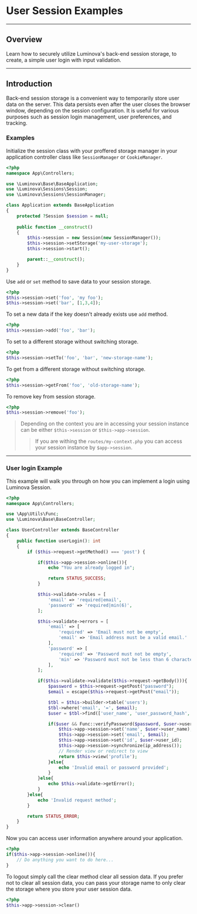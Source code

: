 # User Session Examples

***

## Overview

Learn how to securely utilize Luminova's back-end session storage, to create, a simple user login with input validation.

***

## Introduction

Back-end session storage is a convenient way to temporarily store user data on the server. This data persists even after the user closes the browser window, depending on the session configuration. It is useful for various purposes such as session login management, user preferences, and tracking.

### Examples

Initialize the session class with your proffered storage manager in your application controller class like `SessionManager` or `CookieManager`.

```php
<?php
namespace App\Controllers;

use \Luminova\Base\BaseApplication;
use \Luminova\Sessions\Session;
use \Luminova\Sessions\SessionManager;

class Application extends BaseApplication
{
	protected ?Session $session = null;
    
    public function __construct()
    {
		$this->session = new Session(new SessionManager());
		$this->session->setStorage('my-user-storage');
		$this->session->start();

		parent::__construct();
	}
}
```

Use `add` or `set` method to save data to your session storage.

```php
<?php
$this->session->set('foo', 'my foo');
$this->session->set('bar', [1,3,4]);
```

To set a new data if the key doesn't already exists use `add` method.

```php
<?php
$this->session->add('foo', 'bar');
```

To set to a different storage without switching storage.

```php
<?php
$this->session->setTo('foo', 'bar', 'new-storage-name');
```

To get from a different storage without switching storage.

```php
<?php
$this->session->getFrom('foo', 'old-storage-name');
```

To remove key from session storage.

```php
<?php
$this->session->remove('foo');
```

> Depending on the context you are in accessing your session instance can be either `$this->session` or `$this->app->session`.
>
> > If you are withing the `routes/my-context.php` you can access your session instance by `$app->session`.

***

###  User login Example

This example will walk you through on how you can implement a login using Luminova Session.

```php
<?php
namespace App\Controllers;

use \App\Utils\Func;
use \Luminova\Base\BaseController;

class UserController extends BaseController
{
 	public function userLogin(): int 
	{
		if ($this->request->getMethod() === 'post') {

			if($this->app->session->online()){
				echo "You are already logged in";

				return STATUS_SUCCESS;
			}

			$this->validate->rules = [
				'email' => 'required|email',
				'password' => 'required|min(6)',
			];

			$this->validate->errors = [
				'email' => [
					'required' => 'Email must not be empty',
					'email' => 'Email address must be a valid email.'
				],
				'password' => [
					'required' => 'Password must not be empty',
					'min' => 'Password must not be less than 6 characters'
				],
			];

			if($this->validate->validate($this->request->getBody())){
				$password = $this->request->getPost("password");
				$email = escape($this->request->getPost("email"));

				$tbl = $this->builder->table('users');
				$tbl->where('email', '=', $email);
				$user = $tbl->find(['user_name', 'user_password_hash', 'user_id']);

				if($user && Func::verifyPassword($password, $user->user_password_hash)){
					$this->app->session->set('name', $user->user_name);
					$this->app->session->set('email', $email);
					$this->app->session->set('id', $user->user_id);
					$this->app->session->synchronize(ip_address());
					// Render view or redirect to view
					return $this->view('profile');
				}else{
					echo 'Invalid email or password provided';
				}
			}else{
				echo $this->validate->getError();
			}
		}else{
			echo 'Invalid request method';
		}

		return STATUS_ERROR;
	}
}
```

Now you can access user information anywhere around your application.

```php 
<?php 
if($this->app->session->online()){
	// Do anything you want to do here...
}
```
To logout simply call the clear method clear all session data.
If you prefer not to clear all session data, you can pass your storage name to only clear the storage where you store your user session data.

```php 
<?php 
$this->app->session->clear()
```